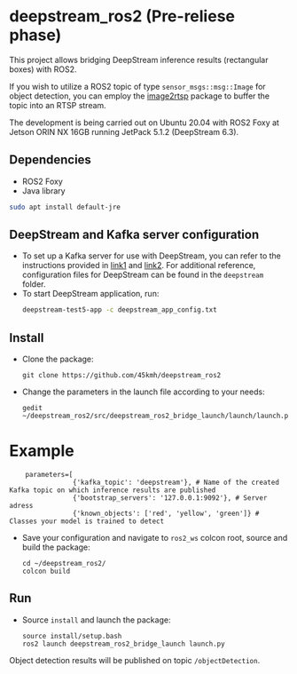# deepstream_ros2 (Pre-reliese phase)
This project allows bridging DeepStream inference results (rectangular boxes) with ROS2.

If you wish to utilize a ROS2 topic of type `sensor_msgs::msg::Image` for object detection, you can employ the [image2rtsp](https://github.com/45kmh/image2rtsp) package to buffer the topic into an RTSP stream.

The development is being carried out on Ubuntu 20.04 with ROS2 Foxy at Jetson ORIN NX 16GB running JetPack 5.1.2 (DeepStream 6.3).
## Dependencies
- ROS2 Foxy
- Java library
```bash
sudo apt install default-jre
```

## DeepStream and Kafka server configuration
- To set up a Kafka server for use with DeepStream, you can refer to the instructions provided in [link1](https://maouriyan.medium.com/how-to-stream-messages-on-deepstream-using-kafka-d7e39de53003) and [link2](https://kafka.apache.org/quickstart). For additional reference, configuration files for DeepStream can be found in the `deepstream` folder.
- To start DeepStream application, run:
  ```bash
  deepstream-test5-app -c deepstream_app_config.txt
  ```
## Install
- Clone the package:
  ```bashrc
  git clone https://github.com/45kmh/deepstream_ros2
  ```
- Change the parameters in the launch file according to your needs:
  ```bashrc
  gedit ~/deepstream_ros2/src/deepstream_ros2_bridge_launch/launch/launch.py
  ```
# Example
        parameters=[
                    {'kafka_topic': 'deepstream'}, # Name of the created Kafka topic on which inference results are published
                    {'bootstrap_servers': '127.0.0.1:9092'}, # Server adress
                    {'known_objects': ['red', 'yellow', 'green']} # Classes your model is trained to detect
- Save your configuration and navigate to `ros2_ws` colcon root, source and build the package:

  ```bashrc
  cd ~/deepstream_ros2/
  colcon build
  ```
## Run
  - Source `install` and launch the package:
    ```bashrc
    source install/setup.bash
    ros2 launch deepstream_ros2_bridge_launch launch.py 
    ```
Object detection results will be published on topic `/objectDetection`.
